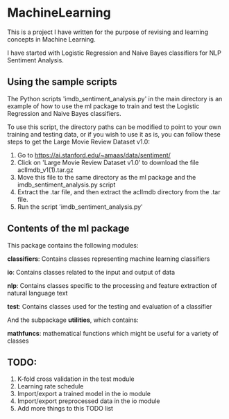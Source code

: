 # MachineLearning
This is a project I have written for the purpose of revising and learning concepts in Machine Learning.

I have started with Logistic Regression and Naive Bayes classifiers for NLP Sentiment Analysis.

## Using the sample scripts

The Python scripts 'imdb_sentiment_analysis.py' in the main directory is an example of how to use the ml package to train and test the Logistic Regression and Naive Bayes classifiers. 

To use this script, the directory paths can be modified to point to your own training and testing data, or if you wish to use it as is, you can follow these steps to get the Large Movie Review Dataset v1.0:
1. Go to https://ai.stanford.edu/~amaas/data/sentiment/
2. Click on 'Large Movie Review Dataset v1.0' to download the file aclImdb_v1(1).tar.gz
3. Move this file to the same directory as the ml package and the imdb_sentiment_analysis.py script
4. Extract the .tar file, and then extract the aclImdb directory from the .tar file.
5. Run the script 'imdb_sentiment_analysis.py'

## Contents of the ml package

This package contains the following modules:

**classifiers**: Contains classes representing machine learning classifiers

**io**: Contains classes related to the input and output of data

**nlp**: Contains classes specific to the processing and feature extraction of natural language text

**test**: Contains classes used for the testing and evaluation of a classifier

And the subpackage **utilities**, which contains:

**mathfuncs**: mathematical functions which might be useful for a variety of classes

## TODO:
1. K-fold cross validation in the test module
2. Learning rate schedule
3. Import/export a trained model in the io module
4. Import/export preprocessed data in the io module
5. Add more things to this TODO list
